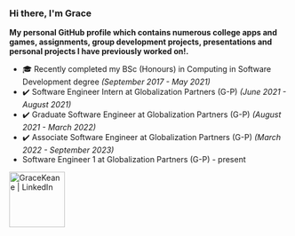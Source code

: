 ### Hi there, I'm Grace

<b>My personal GitHub profile which contains numerous college apps and games, assignments, group development projects, presentations and personal projects I have  previously worked on!.</b>

- 🎓 Recently completed my BSc (Honours) in Computing in Software Development degree <i>(September 2017 - May 2021)</i>
- ✔️ Software Engineer Intern at Globalization Partners (G-P) <i>(June 2021 - August 2021) </i>
- ✔️ Graduate Software Engineer at Globalization Partners (G-P) <i>(August 2021 - March 2022) </i>
- ✔️ Associate Software Engineer at Globalization Partners (G-P) <i>(March 2022 - September 2023) </i>
- Software Engineer 1 at Globalization Partners (G-P) - present

[<img align="left" alt="GraceKeane | LinkedIn" width="100px" src="https://cdn4.iconfinder.com/data/icons/flat-brand-logo-2/512/linkedin-256.png" />][LinkedIn]

[LinkedIn]: https://www.linkedin.com/in/grace-keane-softwaredevelopment/

